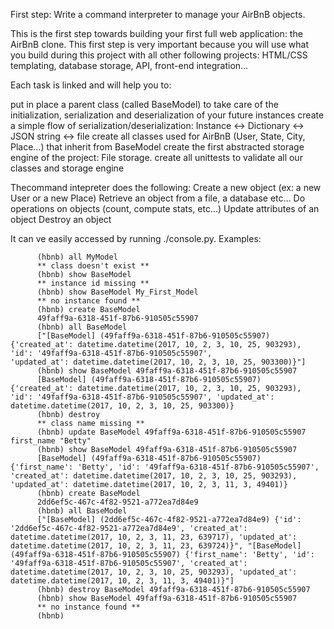 First step: Write a command interpreter to manage your AirBnB objects.

This is the first step towards building your first full web application: 
  the AirBnB clone. This first step is very important because you will use what you build during this project with all other following projects: HTML/CSS templating, database storage, API,   front-end integration…
  
  Each task is linked and will help you to:
  
  put in place a parent class (called BaseModel) to take care of the initialization, serialization and deserialization of your future instances
  create a simple flow of serialization/deserialization: Instance <-> Dictionary <-> JSON string <-> file
  create all classes used for AirBnB (User, State, City, Place…) that inherit from BaseModel
  create the first abstracted storage engine of the project: File storage.
  create all unittests to validate all our classes and storage engine

Thecommand intepreter does the following:
  Create a new object (ex: a new User or a new Place)
  Retrieve an object from a file, a database etc…
  Do operations on objects (count, compute stats, etc…)
  Update attributes of an object
  Destroy an object

  It can ve easily accessed by running ./console.py.
  Examples:

          (hbnb) all MyModel
          ** class doesn't exist **
          (hbnb) show BaseModel
          ** instance id missing **
          (hbnb) show BaseModel My_First_Model
          ** no instance found **
          (hbnb) create BaseModel
          49faff9a-6318-451f-87b6-910505c55907
          (hbnb) all BaseModel
          ["[BaseModel] (49faff9a-6318-451f-87b6-910505c55907) {'created_at': datetime.datetime(2017, 10, 2, 3, 10, 25, 903293), 'id': '49faff9a-6318-451f-87b6-910505c55907',             'updated_at': datetime.datetime(2017, 10, 2, 3, 10, 25, 903300)}"]
          (hbnb) show BaseModel 49faff9a-6318-451f-87b6-910505c55907
          [BaseModel] (49faff9a-6318-451f-87b6-910505c55907) {'created_at': datetime.datetime(2017, 10, 2, 3, 10, 25, 903293), 'id': '49faff9a-6318-451f-87b6-910505c55907', 'updated_at': datetime.datetime(2017, 10, 2, 3, 10, 25, 903300)}
          (hbnb) destroy
          ** class name missing **
          (hbnb) update BaseModel 49faff9a-6318-451f-87b6-910505c55907 first_name "Betty"
          (hbnb) show BaseModel 49faff9a-6318-451f-87b6-910505c55907
          [BaseModel] (49faff9a-6318-451f-87b6-910505c55907) {'first_name': 'Betty', 'id': '49faff9a-6318-451f-87b6-910505c55907', 'created_at': datetime.datetime(2017, 10, 2, 3, 10, 25, 903293), 'updated_at': datetime.datetime(2017, 10, 2, 3, 11, 3, 49401)}
          (hbnb) create BaseModel
          2dd6ef5c-467c-4f82-9521-a772ea7d84e9
          (hbnb) all BaseModel
          ["[BaseModel] (2dd6ef5c-467c-4f82-9521-a772ea7d84e9) {'id': '2dd6ef5c-467c-4f82-9521-a772ea7d84e9', 'created_at': datetime.datetime(2017, 10, 2, 3, 11, 23, 639717), 'updated_at': datetime.datetime(2017, 10, 2, 3, 11, 23, 639724)}", "[BaseModel] (49faff9a-6318-451f-87b6-910505c55907) {'first_name': 'Betty', 'id': '49faff9a-6318-451f-87b6-910505c55907', 'created_at': datetime.datetime(2017, 10, 2, 3, 10, 25, 903293), 'updated_at': datetime.datetime(2017, 10, 2, 3, 11, 3, 49401)}"]
          (hbnb) destroy BaseModel 49faff9a-6318-451f-87b6-910505c55907
          (hbnb) show BaseModel 49faff9a-6318-451f-87b6-910505c55907
          ** no instance found **
          (hbnb) 
